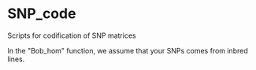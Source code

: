 # SNP_code
Scripts for codification of SNP matrices

In the "Bob_hom" function, we assume that your SNPs comes from inbred lines. 

